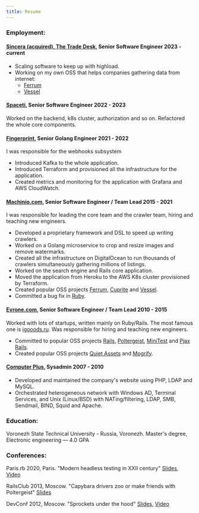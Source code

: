 ```yaml
---
title: Resume
---
```


### Employment:

#### <a href="https://sincera.io/" target="_blank">Sincera (acquired), The Trade Desk</a>, __Senior Software Engineer__ <span class="year float-right">2023 - current</span>

- Scaling software to keep up with highload.
- Working on my own OSS that helps companies gathering data from internet:
  - <a href="https://github.com/rubycdp/ferrum" target="_blank">Ferrum</a>
  - <a href="https://github.com/rubycdp/vessel" target="_blank">Vessel</a>

#### <a href="https://www.spaceti.com/" target="_blank">Spaceti</a>, __Senior Software Engineer__ <span class="year float-right">2022 - 2023</span>

Worked on the backend, k8s cluster, authorization and so on. Refactored the whole core components.

#### <a href="https://fingerprint.com" target="_blank">Fingerprint</a>, __Senior Golang Engineer__ <span class="year float-right">2021 - 2022</span>

I was responsible for the webhooks subsystem

- Introduced Kafka to the whole application.
- Introduced Terraform and provisioned all the infrastructure for the application.
- Created metrics and monitoring for the application with Grafana and AWS CloudWatch.

#### <a href="https://machinio.com" target="_blank">Machinio.com</a>, __Senior Software Engineer / Team Lead__ <span class="year float-right">2015 - 2021</span>

I was responsible for leading the core team and the crawler team, hiring and teaching new engineers.

- Developed a proprietary framework and DSL to speed up writing crawlers.
- Worked on a Golang microservice to crop and resize images and remove watermarks.
- Created all the infrastructure on DigitalOcean to run thousands of crawlers simultaneously gathering millions of
listings.
- Worked on the search engine and Rails core application.
- Moved the application from Heroku to the AWS K8s cluster provisioned by Terraform.
- Created popular OSS projects <a href="https://github.com/rubycdp/ferrum" target="_blank">Ferrum</a>,
<a href="https://github.com/rubycdp/cuprite" target="_blank">Cuprite</a> and
<a href="https://github.com/rubycdp/vessel" target="_blank">Vessel</a>.
- Committed a bug fix in <a href="https://github.com/ruby/ruby/pull/1475" target="_blank">Ruby</a>.

#### <a href="https://evrone.com" target="_blank">Evrone.com</a>, __Senior Software Engineer / Team Lead__ <span class="year float-right">2010 - 2015</span>

Worked with lots of startups, written mainly on Ruby/Rails. The most famous one is <a href="https://igooods.ru/" target="_blank">igooods.ru</a>. Was
responsible for hiring and teaching new engineers.

- Committed to popular OSS projects <a href="http://contributors.rubyonrails.org/contributors/dmitry-vorotilin/commits" target="_blank">Rails</a>,
<a href="https://github.com/teampoltergeist/poltergeist/commits/master?author=route" target="_blank">Poltergeist</a>,
<a href="https://github.com/seattlerb/minitest/search?q=route&type=Commits" target="_blank">MiniTest</a> and
<a href="https://github.com/rails/pjax_rails/commits/master?author=route" target="_blank">Pjax Rails</a>.
- Created popular OSS projects <a href="https://github.com/evrone/quiet_assets/commits/master?author=route" target="_blank">Quiet Assets</a> and
<a href="https://github.com/elixir-mogrify/mogrify" target="_blank">Mogrify</a>.


#### [Computer Plus](), __Sysadmin__ <span class="year float-right">2007 - 2010</span>

- Developed and maintained the company's website using PHP, LDAP and MySQL.
- Orchestrated heterogeneous network with Windows AD, Terminal Services, and Unix (Linux/BSD) with NATing/filtering,
LDAP, SMB, Sendmail, BIND, Squid and Apache.

### Education:
Voronezh State Technical University - Russia, Voronezh.
Master's degree, Electronic engineering — 4.0 GPA

### Conferences:
Paris.rb 2020, Paris. "Modern headless testing in XXII century"
<a href="https://docs.google.com/presentation/d/1c0qqWfhqzE6anMHxg5qKEYubnZA1GKEuZ-wHWJTYwEI/edit#slide=id.g76790d646e_1_0" target="_blank">Slides</a>,
<a href="https://www.youtube.com/watch?v=W1gRysJE5og&ab_channel=parisrb" target="_blank">Video</a>

RailsClub 2013, Moscow. "Capybara drivers zoo or make friends with Poltergeist"
<a href="https://github.com/route/railsclub_2013" target="_blank">Slides</a>

DevConf 2012, Moscow. "Sprockets under the hood"
<a href="https://docs.google.com/presentation/d/1Paqm3uDVYFNGvfg5GXcwHD4hMQr8az0Jdr4-EUIVFn4/edit" target="_blank">Slides</a>,
<a href="http://www.youtube.com/watch?v=2t4SfcL8KMc" target="_blank">Video</a>
